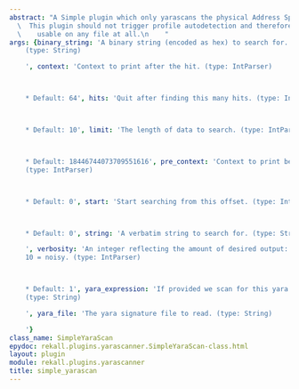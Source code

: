 ```yaml
---
abstract: "A Simple plugin which only yarascans the physical Address Space.\n\n  \
  \  This plugin should not trigger profile autodetection and therefore should be\n\
  \    usable on any file at all.\n    "
args: {binary_string: 'A binary string (encoded as hex) to search for. e.g. 000102[1-200]0506
    (type: String)

    ', context: 'Context to print after the hit. (type: IntParser)



    * Default: 64', hits: 'Quit after finding this many hits. (type: IntParser)



    * Default: 10', limit: 'The length of data to search. (type: IntParser)



    * Default: 18446744073709551616', pre_context: 'Context to print before the hit.
    (type: IntParser)



    * Default: 0', start: 'Start searching from this offset. (type: IntParser)



    * Default: 0', string: 'A verbatim string to search for. (type: String)

    ', verbosity: 'An integer reflecting the amount of desired output: 0 = quiet,
    10 = noisy. (type: IntParser)



    * Default: 1', yara_expression: 'If provided we scan for this yara expression.
    (type: String)

    ', yara_file: 'The yara signature file to read. (type: String)

    '}
class_name: SimpleYaraScan
epydoc: rekall.plugins.yarascanner.SimpleYaraScan-class.html
layout: plugin
module: rekall.plugins.yarascanner
title: simple_yarascan
---
```

